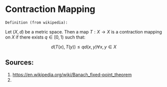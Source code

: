 # Contraction Mapping

`Definition (from wikipedia):` 

Let $(X, d)$ be a metric space. Then a map $T: X \rightarrow X$ is a contraction mapping on $X$ if there exists $q \in [0, 1)$ such that: 

$$ d(T(x), T(y)) \leq q d(x, y) \forall x, y \in X $$



## Sources:
1. https://en.wikipedia.org/wiki/Banach_fixed-point_theorem 
2. 